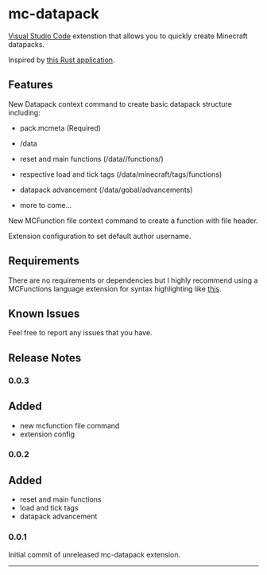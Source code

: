 # mc-datapack
[Visual Studio Code](https://code.visualstudio.com) extenstion that allows you to quickly create Minecraft datapacks. 

Inspired by [this Rust application](https://github.com/oOBoomberOo/Nucleus).

## Features

New Datapack context command to create basic datapack structure including:

* pack.mcmeta (Required)

* /data

* reset and main functions (/data/<author>/functions/<namespace>)

* respective load and tick tags (/data/minecraft/tags/functions)

* datapack advancement (/data/gobal/advancements)

* more to come...

New MCFunction file context command to create a function with file header.

Extension configuration to set default author username.

## Requirements

There are no requirements or dependencies but I highly recommend using a MCFunctions language extension for syntax highlighting like [this](https://marketplace.visualstudio.com/items?itemName=arcensoth.language-mcfunction).

## Known Issues

Feel free to report any issues that you have.

## Release Notes

### 0.0.3

## Added

- new mcfunction file command
- extension config

### 0.0.2

## Added

- reset and main functions
- load and tick tags
- datapack advancement

### 0.0.1

Initial commit of unreleased mc-datapack extension. 

-----------------------------------------------------------------------------------------------------------
